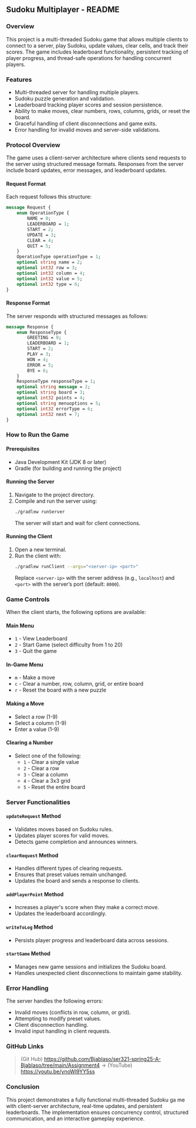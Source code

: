 ## Sudoku Multiplayer - README

### Overview
This project is a multi-threaded Sudoku game that allows multiple clients to connect to a server, play Sudoku, update values, clear cells, and track their scores. The game includes leaderboard functionality, persistent tracking of player progress, and thread-safe operations for handling concurrent players.

### Features
- Multi-threaded server for handling multiple players.
- Sudoku puzzle generation and validation.
- Leaderboard tracking player scores and session persistence.
- Ability to make moves, clear numbers, rows, columns, grids, or reset the board.
- Graceful handling of client disconnections and game exits.
- Error handling for invalid moves and server-side validations.

### Protocol Overview
The game uses a client-server architecture where clients send requests to the server using structured message formats. Responses from the server include board updates, error messages, and leaderboard updates.

#### Request Format
Each request follows this structure:
```protobuf
message Request {
    enum OperationType {
        NAME = 0;
        LEADERBOARD = 1;
        START = 2;
        UPDATE = 3;
        CLEAR = 4;
        QUIT = 5;
    }
    OperationType operationType = 1;
    optional string name = 2;
    optional int32 row = 3;
    optional int32 column = 4;
    optional int32 value = 5;
    optional int32 type = 6;
}
```

#### Response Format
The server responds with structured messages as follows:
```protobuf
message Response {
    enum ResponseType {
        GREETING = 0;
        LEADERBOARD = 1;
        START = 2;
        PLAY = 3;
        WON = 4;
        ERROR = 5;
        BYE = 6;
    }
    ResponseType responseType = 1;
    optional string message = 2;
    optional string board = 3;
    optional int32 points = 4;
    optional string menuoptions = 5;
    optional int32 errorType = 6;
    optional int32 next = 7;
}
```

### How to Run the Game

#### Prerequisites
- Java Development Kit (JDK 8 or later)
- Gradle (for building and running the project)

#### Running the Server
1. Navigate to the project directory.
2. Compile and run the server using:
   ```sh
   ./gradlew runServer
   ```
   The server will start and wait for client connections.

#### Running the Client
1. Open a new terminal.
2. Run the client with:
   ```sh
   ./gradlew runClient --args="<server-ip> <port>"
   ```
   Replace `<server-ip>` with the server address (e.g., `localhost`) and `<port>` with the server’s port (default: `8000`).

### Game Controls
When the client starts, the following options are available:

#### Main Menu
- `1` - View Leaderboard
- `2` - Start Game (select difficulty from 1 to 20)
- `3` - Quit the game

#### In-Game Menu
- `m` - Make a move
- `c` - Clear a number, row, column, grid, or entire board
- `r` - Reset the board with a new puzzle

#### Making a Move
- Select a row (1-9)
- Select a column (1-9)
- Enter a value (1-9)

#### Clearing a Number
- Select one of the following:
    - `1` - Clear a single value
    - `2` - Clear a row
    - `3` - Clear a column
    - `4` - Clear a 3x3 grid
    - `5` - Reset the entire board

### Server Functionalities
#### `updateRequest` Method
- Validates moves based on Sudoku rules.
- Updates player scores for valid moves.
- Detects game completion and announces winners.

#### `clearRequest` Method
- Handles different types of clearing requests.
- Ensures that preset values remain unchanged.
- Updates the board and sends a response to clients.

#### `addPlayerPoint` Method
- Increases a player's score when they make a correct move.
- Updates the leaderboard accordingly.

#### `writeToLog` Method
- Persists player progress and leaderboard data across sessions.

#### `startGame` Method
- Manages new game sessions and initializes the Sudoku board.
- Handles unexpected client disconnections to maintain game stability.

### Error Handling
The server handles the following errors:
- Invalid moves (conflicts in row, column, or grid).
- Attempting to modify preset values.
- Client disconnection handling.
- Invalid input handling in client requests.

### GitHub Links 
> (Git Hub) https://github.com/Bjablaso/ser321-spring25-A-Bjablaso/tree/main/Assignment4
-> (YouTube) https://youtu.be/ynoWl9YY5ss

### Conclusion
This project demonstrates a fully functional multi-threaded Sudoku ga
me with client-server architecture, real-time updates, and persistent leaderboards. 
The implementation ensures concurrency control, structured communication, 
and an interactive gameplay experience.
